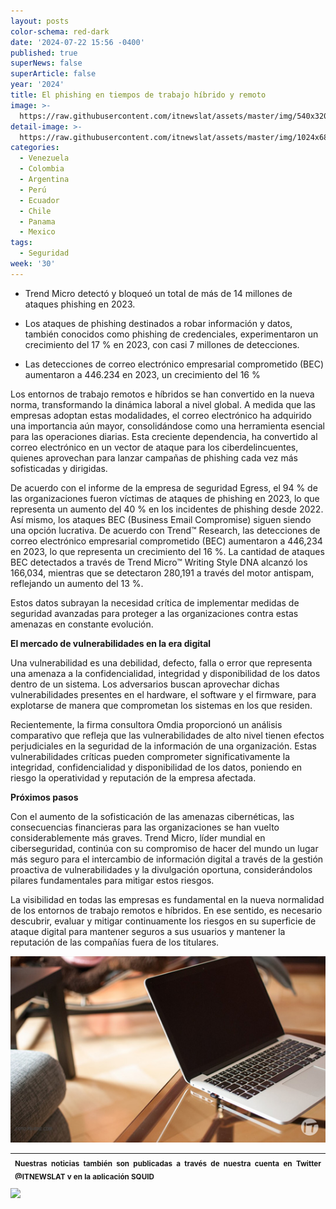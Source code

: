 ```yaml
---
layout: posts
color-schema: red-dark
date: '2024-07-22 15:56 -0400'
published: true
superNews: false
superArticle: false
year: '2024'
title: El phishing en tiempos de trabajo híbrido y remoto
image: >-
  https://raw.githubusercontent.com/itnewslat/assets/master/img/540x320/Remoto-trabajos-p.jpg
detail-image: >-
  https://raw.githubusercontent.com/itnewslat/assets/master/img/1024x680/Remoto-trabajos-g.jpg
categories:
  - Venezuela
  - Colombia
  - Argentina
  - Perú
  - Ecuador
  - Chile
  - Panama
  - Mexico
tags:
  - Seguridad
week: '30'
---
```

- Trend Micro detectó y bloqueó un total de más de 14 millones de ataques phishing en 2023.

- Los ataques de phishing destinados a robar información y datos, también conocidos como phishing de credenciales, experimentaron un crecimiento del 17 % en 2023, con casi 7 millones de detecciones.

- Las detecciones de correo electrónico empresarial comprometido (BEC) aumentaron a 446.234 en 2023, un crecimiento del 16 %

Los entornos de trabajo remotos e híbridos se han convertido en la nueva norma, transformando la dinámica laboral a nivel global. A medida que las empresas adoptan estas modalidades, el correo electrónico ha adquirido una importancia aún mayor, consolidándose como una herramienta esencial para las operaciones diarias. Esta creciente dependencia, ha convertido al correo electrónico en un vector de ataque para los ciberdelincuentes, quienes aprovechan para lanzar campañas de phishing cada vez más sofisticadas y dirigidas.

De acuerdo con el informe de la empresa de seguridad Egress, el 94 % de las organizaciones fueron víctimas de ataques de phishing en 2023, lo que representa un aumento del 40 % en los incidentes de phishing desde 2022. Así mismo, los ataques BEC (Business Email Compromise) siguen siendo una opción lucrativa. De acuerdo con Trend™ Research, las detecciones de correo electrónico empresarial comprometido (BEC) aumentaron a 446,234 en 2023, lo que representa un crecimiento del 16 %. La cantidad de ataques BEC detectados a través de Trend Micro™ Writing Style DNA alcanzó los 166,034, mientras que se detectaron 280,191 a través del motor antispam, reflejando un aumento del 13 %. 

Estos datos subrayan la necesidad crítica de implementar medidas de seguridad avanzadas para proteger a las organizaciones contra estas amenazas en constante evolución.

**El mercado de vulnerabilidades en la era digital**

Una vulnerabilidad es una debilidad, defecto, falla o error que representa una amenaza a la confidencialidad, integridad y disponibilidad de los datos dentro de un sistema. Los adversarios buscan aprovechar dichas vulnerabilidades presentes en el hardware, el software y el firmware, para explotarse de manera que comprometan los sistemas en los que residen.

Recientemente, la firma consultora Omdia proporcionó un análisis comparativo que refleja que las vulnerabilidades de alto nivel tienen efectos perjudiciales en la seguridad de la información de una organización. Estas vulnerabilidades críticas pueden comprometer significativamente la integridad, confidencialidad y disponibilidad de los datos, poniendo en riesgo la operatividad y reputación de la empresa afectada. 

**Próximos pasos**

Con el aumento de la sofisticación de las amenazas cibernéticas, las consecuencias financieras para las organizaciones se han vuelto considerablemente más graves. Trend Micro, líder mundial en ciberseguridad, continúa con su compromiso de hacer del mundo un lugar más seguro para el intercambio de información digital a través de la gestión proactiva de vulnerabilidades y la divulgación oportuna, considerándolos pilares fundamentales para mitigar estos riesgos.

La visibilidad en todas las empresas es fundamental en la nueva normalidad de los entornos de trabajo remotos e híbridos. En ese sentido, es necesario descubrir, evaluar y mitigar continuamente los riesgos en su superficie de ataque digital para mantener seguros a sus usuarios y mantener la reputación de las compañías fuera de los titulares. 

![](https://raw.githubusercontent.com/itnewslat/assets/master/img/540x320/Remoto-trabajos-p.jpg)

<table style="height: 42px;" width="569">
<tbody>
<tr>
<td style="text-align: justify;"><sub><strong>Nuestras noticias también son publicadas a través de nuestra cuenta en Twitter <a href="https://twitter.com/itnewslat?lang=es">@ITNEWSLAT</a> y en la aplicación <a href="https://squidapp.co/en/">SQUID</a></strong></sub></td>
</tr>
</tbody>
</table>

<img src="https://tracker.metricool.com/c3po.jpg?hash=56f88a41e39ab42c063cc51676587a04"/>